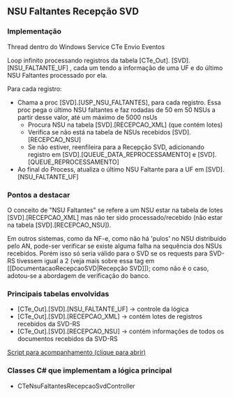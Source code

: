 ## NSU Faltantes Recepção SVD
### Implementação
Thread dentro do Windows Service CTe Envio Eventos 

Loop infinito processando registros da tabela [CTe_Out]. [SVD].[NSU_FALTANTE_UF] , cada um tendo a informação de uma UF e do último NSU Faltantes processado por ela.

Para cada registro:

  * Chama a proc [SVD].[USP_NSU_FALTANTES], para cada registro. Essa proc pega o último NSU faltantes e faz rodadas de 50 em 50 NSUs a partir desse valor, até um máximo de 5000 nsUs
    * Procura NSU na tabela [SVD].[RECEPCAO_XML] (que contém lotes)
    * Verifica se não está na tabela de NSUs recebidos [SVD].[RECEPCAO_NSU]
    * Se não estiver, reenfileira para a Recepção SVD, adicionando registro em [SVD].[QUEUE_DATA_REPROCESSAMENTO] e [SVD].[QUEUE_REPROCESSAMENTO]
  * Ao final do Process, atualiza o último NSU Faltante para a UF em [SVD].[NSU_FALTANTE_UF] 

### Pontos a destacar
O conceito de "NSU Faltantes" se refere a um NSU estar na tabela de lotes [SVD].[RECEPCAO_XML] mas não ter sido processado/recebido (não estar na tabela [SVD].[RECEPCAO_NSU]). 

Em outros sistemas, como da NF-e, como não há 'pulos' no NSU distribuído pelo AN, pode-ser verificar se existe alguma falha na sequência dos NSUs recebidos. Porém isso só seria válido para o SVD se os requests para SVD-RS tivessem <indDFe> igual a 2 (veja mais sobre essa tag em  [[DocumentacaoRecepcaoSVD|Recepção SVD]]); como não é o caso, adotou-se a abordagem de verificação do banco.

### Principais tabelas envolvidas
  * [CTe_Out].[SVD].[NSU_FALTANTE_UF] -> controle da lógica
  * [CTe_Out].[SVD].[RECEPCAO_XML]  -> contém lotes de registros recebidos da SVD-RS
  * [CTe_Out].[SVD].[RECEPCAO_NSU]  -> contém informações de todos os documentos recebidos da SVD-RS

[Script para acompanhamento (clique para abrir)](http://tfs.intra.fazenda.sp.gov.br:8080/tfs/ADMIN/Wiki_Arquitetura/_wiki/wikis/Wiki_Arquitetura.wiki/242/Script-NSU-Faltantes-Recep%C3%A7%C3%A3o)

### Classes C# que implementam a lógica principal
  * CTeNsuFaltantesRecepcaoSvdController